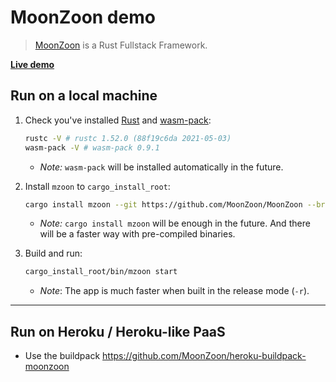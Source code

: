 # MoonZoon demo

> [MoonZoon](http://moonzoon.rs/) is a Rust Fullstack Framework.

**[Live demo](https://moonzoon-demo.herokuapp.com/)**

## Run on a local machine

1. Check you've installed [Rust](https://www.rust-lang.org/) and [wasm-pack](https://rustwasm.github.io/wasm-pack/):
    ```bash
    rustc -V # rustc 1.52.0 (88f19c6da 2021-05-03)
    wasm-pack -V # wasm-pack 0.9.1
    ```
    - _Note:_ `wasm-pack` will be installed automatically in the future.

1. Install `mzoon` to `cargo_install_root`:
    ```bash
    cargo install mzoon --git https://github.com/MoonZoon/MoonZoon --branch signals --root cargo_install_root --locked
    ```
    - _Note:_ `cargo install mzoon` will be enough in the future. And there will be a faster way with pre-compiled binaries.

1. Build and run:
    ```bash
    cargo_install_root/bin/mzoon start
    ```
    - _Note_: The app is much faster when built in the release mode (`-r`).

---

## Run on Heroku / Heroku-like PaaS

- Use the buildpack https://github.com/MoonZoon/heroku-buildpack-moonzoon

